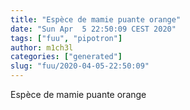 ```yaml
---
title: "Espèce de mamie puante orange"
date: "Sun Apr  5 22:50:09 CEST 2020"
tags: ["fuu", "pipotron"]
author: m1ch3l
categories: ["generated"]
slug: "fuu/2020-04-05-22:50:09"
---
```


Espèce de mamie puante orange
